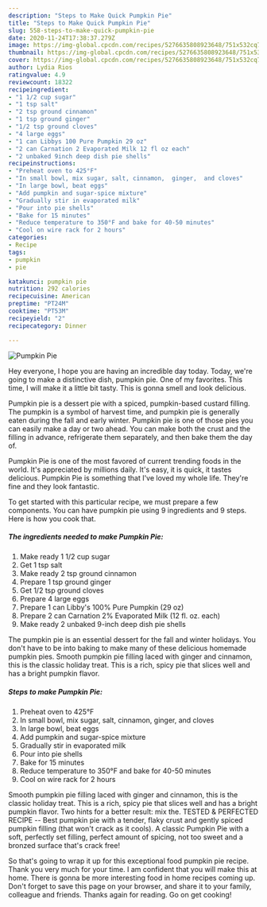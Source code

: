 ```yaml
---
description: "Steps to Make Quick Pumpkin Pie"
title: "Steps to Make Quick Pumpkin Pie"
slug: 558-steps-to-make-quick-pumpkin-pie
date: 2020-11-24T17:38:37.279Z
image: https://img-global.cpcdn.com/recipes/5276635808923648/751x532cq70/pumpkin-pie-recipe-main-photo.jpg
thumbnail: https://img-global.cpcdn.com/recipes/5276635808923648/751x532cq70/pumpkin-pie-recipe-main-photo.jpg
cover: https://img-global.cpcdn.com/recipes/5276635808923648/751x532cq70/pumpkin-pie-recipe-main-photo.jpg
author: Lydia Rios
ratingvalue: 4.9
reviewcount: 18322
recipeingredient:
- "1 1/2 cup sugar"
- "1 tsp salt"
- "2 tsp ground cinnamon"
- "1 tsp ground ginger"
- "1/2 tsp ground cloves"
- "4 large eggs"
- "1 can Libbys 100 Pure Pumpkin 29 oz"
- "2 can Carnation 2 Evaporated Milk 12 fl oz each"
- "2 unbaked 9inch deep dish pie shells"
recipeinstructions:
- "Preheat oven to 425°F"
- "In small bowl, mix sugar, salt, cinnamon,  ginger,  and cloves"
- "In large bowl, beat eggs"
- "Add pumpkin and sugar-spice mixture"
- "Gradually stir in evaporated milk"
- "Pour into pie shells"
- "Bake for 15 minutes"
- "Reduce temperature to 350°F and bake for 40-50 minutes"
- "Cool on wire rack for 2 hours"
categories:
- Recipe
tags:
- pumpkin
- pie

katakunci: pumpkin pie 
nutrition: 292 calories
recipecuisine: American
preptime: "PT24M"
cooktime: "PT53M"
recipeyield: "2"
recipecategory: Dinner

---
```



![Pumpkin Pie](https://img-global.cpcdn.com/recipes/5276635808923648/751x532cq70/pumpkin-pie-recipe-main-photo.jpg)

Hey everyone, I hope you are having an incredible day today. Today, we're going to make a distinctive dish, pumpkin pie. One of my favorites. This time, I will make it a little bit tasty. This is gonna smell and look delicious.

Pumpkin pie is a dessert pie with a spiced, pumpkin-based custard filling. The pumpkin is a symbol of harvest time, and pumpkin pie is generally eaten during the fall and early winter. Pumpkin pie is one of those pies you can easily make a day or two ahead. You can make both the crust and the filling in advance, refrigerate them separately, and then bake them the day of.

Pumpkin Pie is one of the most favored of current trending foods in the world. It's appreciated by millions daily. It's easy, it is quick, it tastes delicious. Pumpkin Pie is something that I've loved my whole life. They're fine and they look fantastic.


To get started with this particular recipe, we must prepare a few components. You can have pumpkin pie using 9 ingredients and 9 steps. Here is how you cook that.

<!--inarticleads1-->

##### The ingredients needed to make Pumpkin Pie:

1. Make ready 1 1/2 cup sugar
1. Get 1 tsp salt
1. Make ready 2 tsp ground cinnamon
1. Prepare 1 tsp ground ginger
1. Get 1/2 tsp ground cloves
1. Prepare 4 large eggs
1. Prepare 1 can Libby&#39;s 100% Pure Pumpkin (29 oz)
1. Prepare 2 can Carnation 2% Evaporated Milk (12 fl. oz. each)
1. Make ready 2 unbaked 9-inch deep dish pie shells


The pumpkin pie is an essential dessert for the fall and winter holidays. You don&#39;t have to be into baking to make many of these delicious homemade pumpkin pies. Smooth pumpkin pie filling laced with ginger and cinnamon, this is the classic holiday treat. This is a rich, spicy pie that slices well and has a bright pumpkin flavor. 

<!--inarticleads2-->

##### Steps to make Pumpkin Pie:

1. Preheat oven to 425°F
1. In small bowl, mix sugar, salt, cinnamon,  ginger,  and cloves
1. In large bowl, beat eggs
1. Add pumpkin and sugar-spice mixture
1. Gradually stir in evaporated milk
1. Pour into pie shells
1. Bake for 15 minutes
1. Reduce temperature to 350°F and bake for 40-50 minutes
1. Cool on wire rack for 2 hours


Smooth pumpkin pie filling laced with ginger and cinnamon, this is the classic holiday treat. This is a rich, spicy pie that slices well and has a bright pumpkin flavor. Two hints for a better result: mix the. TESTED &amp; PERFECTED RECIPE -- Best pumpkin pie with a tender, flaky crust and gently spiced pumpkin filling (that won&#39;t crack as it cools). A classic Pumpkin Pie with a soft, perfectly set filling, perfect amount of spicing, not too sweet and a bronzed surface that&#39;s crack free! 

So that's going to wrap it up for this exceptional food pumpkin pie recipe. Thank you very much for your time. I am confident that you will make this at home. There is gonna be more interesting food in home recipes coming up. Don't forget to save this page on your browser, and share it to your family, colleague and friends. Thanks again for reading. Go on get cooking!
